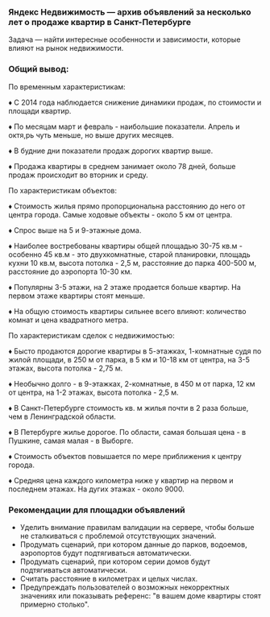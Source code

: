 ### Яндекс Недвижимость — архив объявлений за несколько лет о продаже квартир в Санкт-Петербурге

Задача — найти интересные особенности и зависимости, которые влияют на рынок недвижимости.

### Общий вывод:

По временным характеристикам:


♦ С 2014 года наблюдается снижение динамики продаж, по стоимоcти и площади квартир.

♦ По месяцам март и февраль - наибольшие показатели. Апрель и октя,рь чуть меньше, но выше других месяцев.

♦ В будние дни показатели продаж дорогих квартир выше.

♦ Продажа квартиры в среднем занимает около 78 дней, больше продаж происходит во вторник и среду.


По характеристикам объектов:

♦ Стоимость жилья прямо пропорциональна расстоянию до него от центра города. Самые ходовые объекты - около 5 км от центра.

♦ Спрос выше на 5 и 9-этажные дома.

♦ Наиболее востребованы квартиры общей площадью 30-75 кв.м - особенно 45 кв.м - это двухкомнатные, старой планировки, площадь кухни 10 кв.м, высота потолка - 2,5 м, расстояние до парка 400-500 м, расстояние до аэропорта 10-30 км.

♦ Популярны 3-5 этажи, на 2 этаже продается больше квартир. На первом этаже квартиры стоят меньше.

♦ На общую стоимость квартиры сильнее всего влияют: количество комнат и цена квадратного метра.


По характеристикам сделок с недвижимостью:

♦ Бысто продаются дорогие квартиры в 5-этажках, 1-комнатные судя по жилой площади, в 250 м от парка, в 5 км и 10-18 км от центра, на 3-5 этажах, высота потолка - 2,75 м.

♦ Необычно долго - в 9-этажках, 2-комнатные, в 450 м от парка, 12 км от центра, на 1-2 этажах, высота потолка - 2,5 м.

♦ В Санкт-Петербурге стоимость кв. м жилья почти в 2 раза больше, чем в Ленинградской области.

♦ В Петербурге жилье дорогое. По области, самая большая цена - в Пушкине, самая малая - в Выборге.

♦ Стоимость объектов повышается по мере приближения к центру города.

♦ Средняя цена каждого километра ниже у квартир на первом и последнем этажах. На дугих этажах - около 9000.

### Рекомендации для площадки объявлений

- Уделить внимание правилам валидации на сервере, чтобы больше не сталкиваться с проблемой отсутствующих значений.
- Продумать сценарий, при котором данные до парков, водоемов, аэропортов будут подтягиваться автоматически.
- Продумать сценарий, при котором серии домов будут подтягиваться автоматически.
- Считать расстояние в километрах и целых числах.
- Предупреждать пользователей о возможных некорректных значениях или показывать референс: "в вашем доме квартиры стоят примерно столько".
